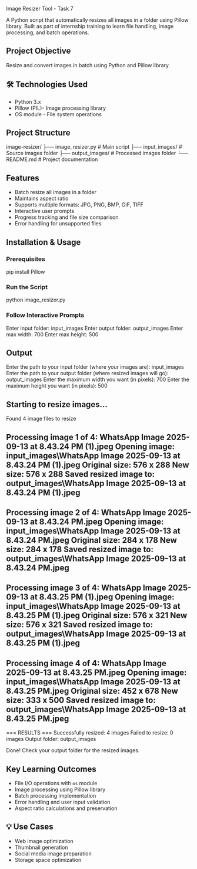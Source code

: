  Image Resizer Tool - Task 7


A Python script that automatically resizes all images in a folder using Pillow library. Built as part of internship training to learn file handling, image processing, and batch operations.

##  Project Objective
Resize and convert images in batch using Python and Pillow library.

## 🛠 Technologies Used
- Python 3.x
- Pillow (PIL)- Image processing library
- OS module - File system operations

##  Project Structure

image-resizer/
├── image_resizer.py      # Main script
├── input_images/         # Source images folder
├── output_images/        # Processed images folder
└── README.md            # Project documentation


##  Features
- Batch resize all images in a folder
- Maintains aspect ratio 
- Supports multiple formats: JPG, PNG, BMP, GIF, TIFF
- Interactive user prompts
- Progress tracking and file size comparison
- Error handling for unsupported files

##  Installation & Usage

### Prerequisites

pip install Pillow


### Run the Script

python image_resizer.py


### Follow Interactive Prompts

Enter input folder: input_images
Enter output folder: output_images
Enter max width: 700
Enter max height: 500

## Output

Enter the path to your input folder (where your images are): input_images
Enter the path to your output folder (where resized images will go): output_images
Enter the maximum width you want (in pixels): 700
Enter the maximum height you want (in pixels): 500

Starting to resize images...
--------------------------------------------------
Found 4 image files to resize

Processing image 1 of 4: WhatsApp Image 2025-09-13 at 8.43.24 PM (1).jpeg
Opening image: input_images\WhatsApp Image 2025-09-13 at 8.43.24 PM (1).jpeg
Original size: 576 x 288
New size: 576 x 288
Saved resized image to: output_images\WhatsApp Image 2025-09-13 at 8.43.24 PM (1).jpeg
------------------------------
Processing image 2 of 4: WhatsApp Image 2025-09-13 at 8.43.24 PM.jpeg
Opening image: input_images\WhatsApp Image 2025-09-13 at 8.43.24 PM.jpeg
Original size: 284 x 178
New size: 284 x 178
Saved resized image to: output_images\WhatsApp Image 2025-09-13 at 8.43.24 PM.jpeg
------------------------------
Processing image 3 of 4: WhatsApp Image 2025-09-13 at 8.43.25 PM (1).jpeg
Opening image: input_images\WhatsApp Image 2025-09-13 at 8.43.25 PM (1).jpeg
Original size: 576 x 321
New size: 576 x 321
Saved resized image to: output_images\WhatsApp Image 2025-09-13 at 8.43.25 PM (1).jpeg
------------------------------
Processing image 4 of 4: WhatsApp Image 2025-09-13 at 8.43.25 PM.jpeg
Opening image: input_images\WhatsApp Image 2025-09-13 at 8.43.25 PM.jpeg
Original size: 452 x 678
New size: 333 x 500
Saved resized image to: output_images\WhatsApp Image 2025-09-13 at 8.43.25 PM.jpeg
------------------------------

=== RESULTS ===
Successfully resized: 4 images
Failed to resize: 0 images
Output folder: output_images

Done! Check your output folder for the resized images.



##  Key Learning Outcomes
- File I/O operations with `os` module
- Image processing using Pillow library
- Batch processing implementation
- Error handling and user input validation
- Aspect ratio calculations and preservation

## 💡 Use Cases
- Web image optimization
- Thumbnail generation
- Social media image preparation
- Storage space optimization


